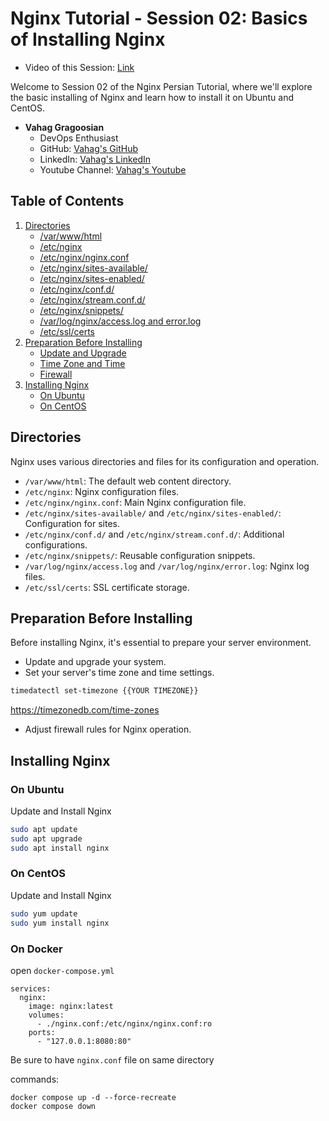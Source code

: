 # Nginx Tutorial - Session 02: Basics of Installing Nginx
- Video of this Session: [Link](https://www.youtube.com/watch?v=I_Qul4thJMU&list=PL63NzugBawGe1nUhAveIBfYHtbiXvKKEb&index=2) 

Welcome to Session 02 of the Nginx Persian Tutorial, where we'll explore the basic installing of Nginx and learn how to install it on Ubuntu and CentOS.

- **Vahag Gragoosian**
  - DevOps Enthusiast
  - GitHub: [Vahag's GitHub](https://github.com/Vahaggn)
  - LinkedIn: [Vahag's LinkedIn](https://www.linkedin.com/in/vahag-gragosian/)
  - Youtube Channel: [Vahag's Youtube](https://www.youtube.com/@vahaggn) 

## Table of Contents

1. [Directories](#directories)
   - [/var/www/html](#/var/www/html)
   - [/etc/nginx](#/etc/nginx)
   - [/etc/nginx/nginx.conf](#/etc/nginx/nginx.conf)
   - [/etc/nginx/sites-available/](#/etc/nginx/sites-available/)
   - [/etc/nginx/sites-enabled/](#/etc/nginx/sites-enabled/)
   - [/etc/nginx/conf.d/](#/etc/nginx/conf.d/)
   - [/etc/nginx/stream.conf.d/](#/etc/nginx/stream.conf.d/)
   - [/etc/nginx/snippets/](#/etc/nginx/snippets/)
   - [/var/log/nginx/access.log and error.log](#/var/log/nginx/access.log-and-error.log)
   - [/etc/ssl/certs](#/etc/ssl/certs)
2. [Preparation Before Installing](#preparation-before-installing)
   - [Update and Upgrade](#update-and-upgrade)
   - [Time Zone and Time](#time-zone-and-time)
   - [Firewall](#firewall)
3. [Installing Nginx](#installing-nginx)
   - [On Ubuntu](#on-ubuntu)
   - [On CentOS](#on-centos)


## Directories

Nginx uses various directories and files for its configuration and operation.

- `/var/www/html`: The default web content directory.
- `/etc/nginx`: Nginx configuration files.
- `/etc/nginx/nginx.conf`: Main Nginx configuration file.
- `/etc/nginx/sites-available/` and `/etc/nginx/sites-enabled/`: Configuration for sites.
- `/etc/nginx/conf.d/` and `/etc/nginx/stream.conf.d/`: Additional configurations.
- `/etc/nginx/snippets/`: Reusable configuration snippets.
- `/var/log/nginx/access.log` and `/var/log/nginx/error.log`: Nginx log files.
- `/etc/ssl/certs`: SSL certificate storage.

## Preparation Before Installing

Before installing Nginx, it's essential to prepare your server environment.

- Update and upgrade your system.
- Set your server's time zone and time settings.
```bash
timedatectl set-timezone {{YOUR TIMEZONE}}
```
https://timezonedb.com/time-zones

- Adjust firewall rules for Nginx operation.

## Installing Nginx

### On Ubuntu
Update and Install Nginx
```bash
sudo apt update
sudo apt upgrade
sudo apt install nginx
```
### On CentOS
Update and Install Nginx
```bash
sudo yum update
sudo yum install nginx
```

### On Docker
open `docker-compose.yml`
```
services:
  nginx:
    image: nginx:latest
    volumes:
      - ./nginx.conf:/etc/nginx/nginx.conf:ro
    ports:
      - "127.0.0.1:8080:80"
```

Be sure to have `nginx.conf` file on same directory

commands:
```
docker compose up -d --force-recreate
docker compose down
```
